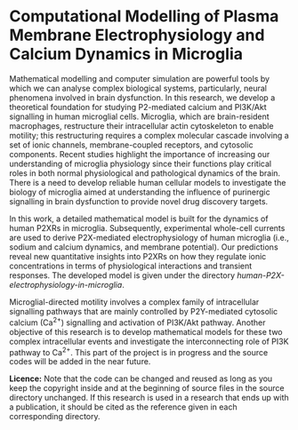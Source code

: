 # Computational Modelling of Plasma Membrane Electrophysiology and Calcium Dynamics in Microglia

Mathematical modelling and computer simulation are powerful tools by which we can analyse complex biological systems, particularly, neural phenomena involved in brain dysfunction. In this research, we develop a theoretical foundation for studying P2-mediated calcium and PI3K/Akt signalling in human microglial cells. Microglia, which are brain-resident macrophages, restructure their intracellular actin cytoskeleton to enable motility; this restructuring requires a complex molecular cascade involving a set of ionic channels, membrane-coupled receptors, and cytosolic components. Recent studies highlight the importance of increasing our understanding of microglia physiology since their functions play critical roles in both normal physiological and pathological dynamics of the brain. There is a need to develop reliable human cellular models to investigate the biology of microglia aimed at understanding the influence of purinergic signalling in brain dysfunction to provide novel drug discovery targets.

In this work, a detailed mathematical model is built for the dynamics of human P2XRs in microglia. Subsequently, experimental whole-cell currents are used to derive P2X-mediated electrophysiology of human microglia (i.e., sodium and calcium dynamics, and membrane potential). Our predictions reveal new quantitative insights into P2XRs on how they regulate ionic concentrations in terms of physiological interactions and transient responses. The developed model is given under the directory _human-P2X-electrophysiology-in-microglia_.

Microglial-directed motility involves a complex family of intracellular signalling pathways that are mainly controlled by P2Y-mediated cytosolic calcium (Ca<sup>2+</sup>) signalling and activation of PI3K/Akt pathway. Another objective of this research is to develop mathematical models for these two complex intracellular events and investigate the interconnecting role of PI3K pathway to Ca<sup>2+</sup>. This part of the project is in progress and the source codes will be added in the near future.

**Licence:** Note that the code can be changed and reused as long as you keep the copyright inside and at the beginning of source files in the source directory unchanged. If this research is used in a research that ends up with a publication, it should be cited as the reference given in each corresponding directory.

